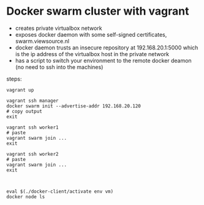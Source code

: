 # Docker swarm cluster with vagrant

- creates private virtualbox network
- exposes docker daemon with some self-signed certificates, swarm.viewsource.nl
- docker daemon trusts an insecure repository at 192.168.20.1:5000 which is the ip address of the virtualbox host in the private network
- has a script to switch your environment to the remote docker deamon (no need to ssh into the machines)


steps:

    vagrant up

    vagrant ssh manager
    docker swarm init --advertise-addr 192.168.20.120
    # copy output
    exit

    vagrant ssh worker1
    # paste
    vagrant swarm join ...
    exit

    vagrant ssh worker2
    # paste
    vagrant swarm join ...
    exit



    eval $(./docker-client/activate env vm)
    docker node ls
